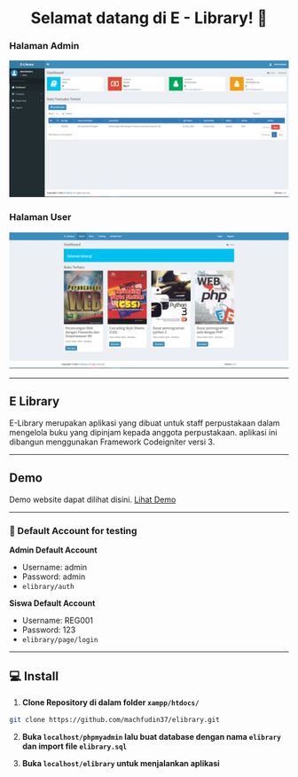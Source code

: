 <h1 align="center">Selamat datang di E - Library! 👋</h1>

 ### Halaman Admin
![Admin Panel](https://github.com/machfudin37/elibrary/blob/main/admin-panel.PNG?raw=true)


 ### Halaman User
![User Interface](https://github.com/machfudin37/elibrary/blob/main/user-panel.PNG?raw=true)


------------

## E Library
E-Library merupakan aplikasi yang dibuat untuk staff perpustakaan dalam mengelola buku yang dipinjam kepada anggota perpustakaan. aplikasi ini dibangun menggunakan Framework Codeigniter versi 3.

------------

## Demo
Demo website dapat dilihat disini. [Lihat Demo](https://youtu.be/TFFX0olZdOE)

------------

 ### 👤 Default Account for testing
	
**Admin Default Account**
- Username: admin
- Password: admin
- ```elibrary/auth```

**Siswa Default Account**
- Username: REG001
- Password: 123
- ```elibrary/page/login```

------------

## 💻 Install

1. **Clone Repository di dalam folder ```xampp/htdocs/```**
```bash
git clone https://github.com/machfudin37/elibrary.git
```

2. **Buka ```localhost/phpmyadmin``` lalu buat database dengan nama ```elibrary``` dan import file ```elibrary.sql```**

3. **Buka ```localhost/elibrary``` untuk menjalankan aplikasi**
